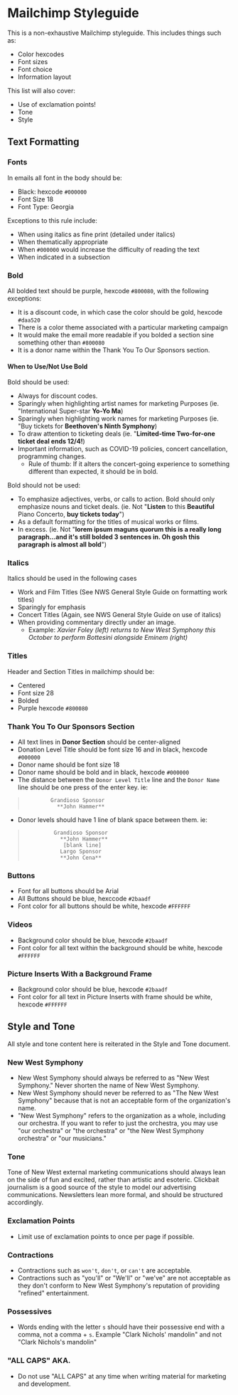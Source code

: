 # Mailchimp Styleguide

This is a non-exhaustive Mailchimp styleguide. This includes things such as:
- Color hexcodes
- Font sizes
- Font choice
- Information layout

This list will also cover:
- Use of exclamation points!
- Tone
- Style

## Text Formatting
### Fonts
In emails all font in the body should be:
- Black: hexcode `#000000`
- Font Size 18
- Font Type: Georgia

Exceptions to this rule include:
- When using italics as fine print (detailed under italics)
- When thematically appropriate
- When `#000000` would increase the difficulty of reading the text
- When indicated in a subsection

### Bold
All bolded text should be purple, hexcode `#800080`, with the following exceptions:
- It is a discount code, in which case the color should be gold, hexcode `#daa520`
- There is a color theme associated with a particular marketing campaign
- It would make the email more readable if you bolded a section sine something other than `#800080`
- It is a donor name within the Thank You To Our Sponsors section.

#### When to Use/Not Use Bold
Bold should be used:
  - Always for discount codes.
  - Sparingly when highlighting artist names for marketing Purposes (ie. "International Super-star **Yo-Yo Ma**)
  - Sparingly when highlighting work names for marketing Purposes (ie. "Buy tickets for **Beethoven's Ninth Symphony**)
  - To draw attention to ticketing deals (ie. "**Limited-time Two-for-one ticket deal ends 12/4!**)
  - Important information, such as COVID-19 policies, concert cancellation, programming changes.
    - Rule of thumb: If it alters the concert-going experience to something different than expected, it should be in bold.

Bold should not be used:
  - To emphasize adjectives, verbs, or calls to action. Bold should only emphasize nouns and ticket deals. (ie. Not "**Listen** to this **Beautiful** Piano Concerto, **buy tickets today**")
  - As a default formatting for the titles of musical works or films.
  - In excess. (ie. Not "**lorem ipsum maguns quorum this is a really long paragraph...and it's still bolded 3 sentences in. Oh gosh this paragraph is almost all bold**")

### Italics
Italics should be used in the following cases
- Work and Film Titles (See NWS General Style Guide on formatting work titles)
- Sparingly for emphasis
- Concert Titles (Again, see NWS General Style Guide on use of italics)
- When providing commentary directly under an image.
  - Example: *Xavier Foley (left) returns to New West Symphony this October to perform Bottesini alongside Eminem (right)*

### Titles
Header and Section Titles in mailchimp should be:
- Centered
- Font size 28
- Bolded
- Purple hexcode `#800080`

### Thank You To Our Sponsors Section
- All text lines in **Donor Section** should be center-aligned
- Donation Level Title should be font size 16 and in black, hexcode `#000000`
- Donor name should be font size 18
- Donor name should be bold and in black, hexcode `#000000`
- The distance between the `Donor Level Title` line and the `Donor Name` line should be one press of the enter key. ie:
>             Grandioso Sponsor
>               **John Hammer**  
- Donor levels should have 1 line of blank space between them. ie:
>              Grandioso Sponsor
>                **John Hammer**
>                 [blank line]
>                Largo Sponsor
>                **John Cena**

### Buttons
- Font for all buttons should be Arial
- All Buttons should be blue, hexccode `#2baadf`
- Font color for all buttons should be white, hexcode `#FFFFFF`

### Videos
- Background color should be blue, hexcode `#2baadf`
- Font color for all text within the background should be white, hexcode `#FFFFFF`

### Picture Inserts With a Background Frame
- Background color should be blue, hexcode `#2baadf`
- Font color for all text in Picture Inserts with frame should be white, hexcode `#FFFFFF`

## Style and Tone
All style and tone content here is reiterated in the Style and Tone document.

### New West Symphony
- New West Symphony should always be referred to as "New West Symphony." Never shorten the name of New West Symphony.
- New West Symphony should never be referred to as "The New West Symphony" because that is not an acceptable form of the organization's name. 
- "New West Symphony" refers to the organization as a whole, including our orchestra. If you want to refer to just the orchestra, you may use "our orchestra" or "the orchestra" or "the New West Symphony orchestra" or "our musicians."

### Tone
Tone of New West external marketing communications should always lean on the side of fun and excited, rather than artistic and esoteric. Clickbait journalism is a good source of the style to model our advertising communications. Newsletters lean more formal, and should be structured accordingly.

### Exclamation Points
- Limit use of exclamation points to once per page if possible.

### Contractions
- Contractions such as `won't`, `don't`, or `can't` are acceptable.
- Contractions such as "you'll" or "We'll" or "we've" are not acceptable as they don't conform to New West Symphony's reputation of providing "refined" entertainment.

### Possessives
- Words ending with the letter `s` should have their possessive end with a comma, not a comma + `s`. Example "Clark Nichols' mandolin" and not "Clark Nichols's mandolin"

### "ALL CAPS" AKA.
- Do not use "ALL CAPS" at any time when writing material for marketing and development.
